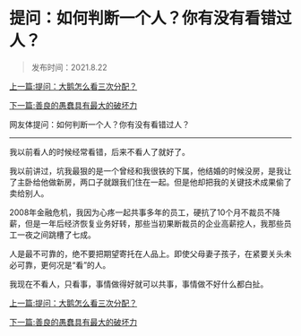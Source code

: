 # 提问：如何判断一个人？你有没有看错过人？



> 发布时间：2021.8.22



[上一篇:提问：大鹅怎么看三次分配？](/social/article120)  

[下一篇:善良的愚蠢具有最大的破坏力](/social/article122) 



网友体提问：如何判断一个人？你有没有看错过人？

---

我以前看人的时候经常看错，后来不看人了就好了。

 我以前讲过，坑我最狠的是一个曾经和我很铁的下属，他结婚的时候没房，是我让了主卧给他做新房，两口子就跟我们住在一起。但是他却把我的关键技术成果偷了卖给别人。 

2008年金融危机，我因为心疼一起共事多年的员工，硬抗了10个月不裁员不降薪，但是一年后经济恢复业务好转，那些当初果断裁员的企业高薪挖人，我那些员工一夜之间跳槽了七成。 

人是最不可靠的，绝不要把期望寄托在人品上。即使父母妻子孩子，在紧要关头未必可靠，更何况是“看”的人。 

我现在不看人，只看事，事情做得好就可以共事，事情做不好什么都白扯。





[上一篇:提问：大鹅怎么看三次分配？](/social/article120)  

[下一篇:善良的愚蠢具有最大的破坏力](/social/article122) 

